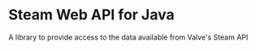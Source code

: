 Steam Web API for Java
==================

A library to provide access to the data available from Valve's Steam API
